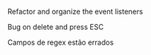 Refactor and organize the event listeners

Bug on delete and press ESC

Campos de regex estão errados